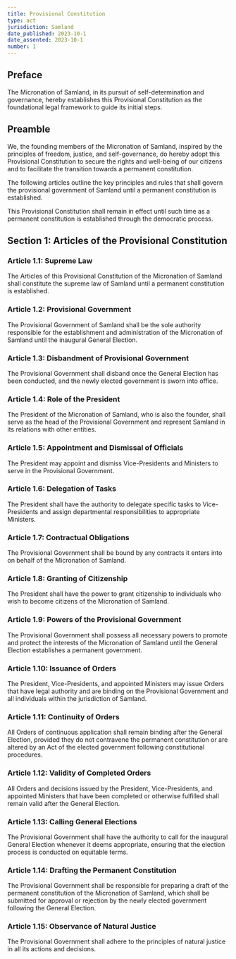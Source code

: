```yaml
---
title: Provisional Constitution
type: act
jurisdiction: Samland
date_published: 2023-10-1
date_assented: 2023-10-1
number: 1
---
```


## Preface

The Micronation of Samland, in its pursuit of self-determination and governance, hereby establishes this Provisional Constitution as the foundational legal framework to guide its initial steps.

## Preamble

We, the founding members of the Micronation of Samland, inspired by the principles of freedom, justice, and self-governance, do hereby adopt this Provisional Constitution to secure the rights and well-being of our citizens and to facilitate the transition towards a permanent constitution.

The following articles outline the key principles and rules that shall govern the provisional government of Samland until a permanent constitution is established.

This Provisional Constitution shall remain in effect until such time as a permanent constitution is established through the democratic process.

## Section 1: Articles of the Provisional Constitution

### Article 1.1: Supreme Law

The Articles of this Provisional Constitution of the Micronation of Samland shall constitute the supreme law of Samland until a permanent constitution is established.

### Article 1.2: Provisional Government

The Provisional Government of Samland shall be the sole authority responsible for the establishment and administration of the Micronation of Samland until the inaugural General Election.

### Article 1.3: Disbandment of Provisional Government

The Provisional Government shall disband once the General Election has been conducted, and the newly elected government is sworn into office.

### Article 1.4: Role of the President

The President of the Micronation of Samland, who is also the founder, shall serve as the head of the Provisional Government and represent Samland in its relations with other entities.

### Article 1.5: Appointment and Dismissal of Officials

The President may appoint and dismiss Vice-Presidents and Ministers to serve in the Provisional Government.

### Article 1.6: Delegation of Tasks

The President shall have the authority to delegate specific tasks to Vice-Presidents and assign departmental responsibilities to appropriate Ministers.

### Article 1.7: Contractual Obligations

The Provisional Government shall be bound by any contracts it enters into on behalf of the Micronation of Samland.

### Article 1.8: Granting of Citizenship

The President shall have the power to grant citizenship to individuals who wish to become citizens of the Micronation of Samland.

### Article 1.9: Powers of the Provisional Government

The Provisional Government shall possess all necessary powers to promote and protect the interests of the Micronation of Samland until the General Election establishes a permanent government.

### Article 1.10: Issuance of Orders

The President, Vice-Presidents, and appointed Ministers may issue Orders that have legal authority and are binding on the Provisional Government and all individuals within the jurisdiction of Samland.

### Article 1.11: Continuity of Orders

All Orders of continuous application shall remain binding after the General Election, provided they do not contravene the permanent constitution or are altered by an Act of the elected government following constitutional procedures.

### Article 1.12: Validity of Completed Orders

All Orders and decisions issued by the President, Vice-Presidents, and appointed Ministers that have been completed or otherwise fulfilled shall remain valid after the General Election.

### Article 1.13: Calling General Elections

The Provisional Government shall have the authority to call for the inaugural General Election whenever it deems appropriate, ensuring that the election process is conducted on equitable terms.

### Article 1.14: Drafting the Permanent Constitution

The Provisional Government shall be responsible for preparing a draft of the permanent constitution of the Micronation of Samland, which shall be submitted for approval or rejection by the newly elected government following the General Election.

### Article 1.15: Observance of Natural Justice

The Provisional Government shall adhere to the principles of natural justice in all its actions and decisions.
